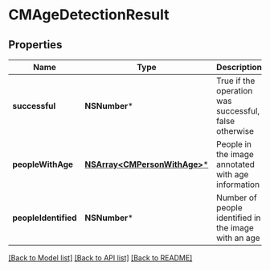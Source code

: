 # CMAgeDetectionResult

## Properties
Name | Type | Description | Notes
------------ | ------------- | ------------- | -------------
**successful** | **NSNumber*** | True if the operation was successful, false otherwise | [optional] 
**peopleWithAge** | [**NSArray&lt;CMPersonWithAge&gt;***](CMPersonWithAge.md) | People in the image annotated with age information | [optional] 
**peopleIdentified** | **NSNumber*** | Number of people identified in the image with an age | [optional] 

[[Back to Model list]](../README.md#documentation-for-models) [[Back to API list]](../README.md#documentation-for-api-endpoints) [[Back to README]](../README.md)


